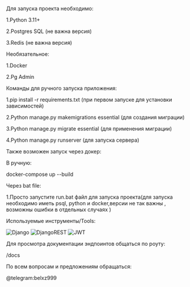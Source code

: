 Для запуска проекта необходимо:

1.Python 3.11+

2.Postgres SQL (не важна версия)

3.Redis (не важна версия)

Необязательное:

1.Docker

2.Pg Admin

Команды для ручного запуска приложения:


1.pip install -r requirements.txt (при первом запуске для установки зависимостей)


2.Python manage.py makemigrations  essential (для создания миграции)


3.Python manage.py migrate essential (для применения миграции)


4.Python manage.py runserver (для запуска сервера)


Также возможен запуск через докер:


В ручную:

docker-compose up  --build


Через bat file:

1.Просто запустите run.bat файл для запуска проекта(для запуска необходимо иметь psql, python и docker,версии не так важны , возможны ошибки в отдельных случаях )

 Используемые инструменты/Tools:
 

![Django](https://img.shields.io/badge/django-%23092E20.svg?style=for-the-badge&logo=django&logoColor=white) ![DjangoREST](https://img.shields.io/badge/DJANGO-REST-ff1709?style=for-the-badge&logo=django&logoColor=white&color=ff1709&labelColor=gray) ![JWT](https://img.shields.io/badge/JWT-black?style=for-the-badge&logo=JSON%20web%20tokens) 




Для просмотра документации эндпоинтов общаться по роуту:

/docs


По всем вопросам и предложениям обращаться:

@telegram:belxz999
